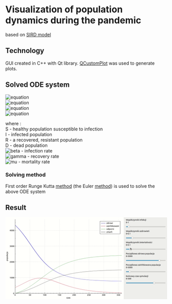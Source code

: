 # Visualization of population dynamics during the pandemic 
based on [SIRD model](https://en.wikipedia.org/wiki/Compartmental_models_in_epidemiology#The_SIRD_model)

## Technology
GUI created in C++ with Qt library. [QCustomPlot](https://www.qcustomplot.com/index.php/introduction) was used to generate plots.

## Solved ODE system
![equation](https://latex.codecogs.com/svg.image?%5Cfrac%7B%5Cpartial%20S%7D%7B%5Cpartial%20t%7D%20=%20-%5Cfrac%7B%5Cbeta%20I%20S%7D%7BN%7D%20) <br>
![equation](https://latex.codecogs.com/svg.image?%5Cfrac%7B%5Cpartial%20I%7D%7B%5Cpartial%20t%7D%20=%20%5Cfrac%7B%5Cbeta%20I%20S%7D%7BN%7D%20-%20%5Cgamma%20I%20-%20%5Cmu%20I) <br>
![equation](https://latex.codecogs.com/svg.image?%5Cfrac%7B%5Cpartial%20R%7D%7B%5Cpartial%20t%7D%20=%20%5Cgamma%20I) <br>
![equation](https://latex.codecogs.com/svg.image?%5Cfrac%7B%5Cpartial%20D%7D%7B%5Cpartial%20t%7D%20=%20%5Cmu%20I) <br>

where : <br>
S - healthy population susceptible to infection <br>
I - infected population <br>
R - a recovered, resistant population <br>
D - dead population <br>
![beta](https://latex.codecogs.com/svg.image?%5Cbeta) - infection rate <br>
![gamma](https://latex.codecogs.com/svg.image?%5Cgamma) - recovery rate <br>
![mu](https://latex.codecogs.com/svg.image?%5Cmu) - mortality rate <br>


### Solving method
First order Runge Kutta [method](https://en.wikipedia.org/wiki/Runge%E2%80%93Kutta_methods) (the Euler [method](https://en.wikipedia.org/wiki/Euler_method)) is used to solve the above ODE system

## Result
![gif](result/pandemic_ode_results.gif)

